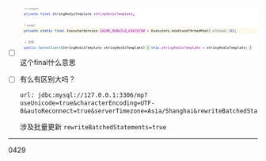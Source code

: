 - [ ] ![alt text](images/image-249.png) 这个final什么意思
- [ ] 有么有区别大吗？

    ```
    url: jdbc:mysql://127.0.0.1:3306/mp?useUnicode=true&characterEncoding=UTF-8&autoReconnect=true&serverTimezone=Asia/Shanghai&rewriteBatchedStatements=true
    ```

    涉及批量更新 `rewriteBatchedStatements=true`

---
0429

